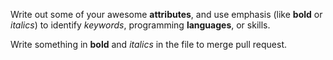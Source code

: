 Write out some of your awesome **attributes**, and use emphasis (like **bold** or *italics*) to identify *keywords*, programming **languages**, or skills. 

Write something in **bold** and *italics* in the file to merge pull request.
